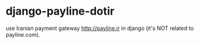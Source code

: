 # django-payline-dotir
use Iranian payment gateway  http://payline.ir in django (it's NOT related to payline.com).

